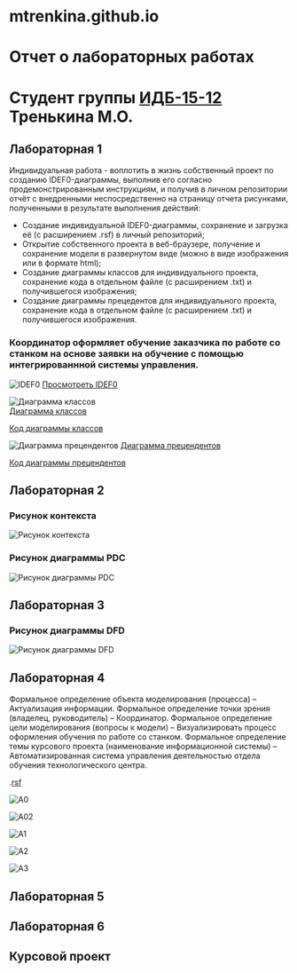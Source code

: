 # mtrenkina.github.io
# Отчет о лабораторных работах
# Студент группы [ИДБ-15-12](https://github.com/stankin/design-2018/wiki/list-idb-15-12) Тренькина М.О.

## Лабораторная 1
Индивидуальная работа - воплотить в жизнь собственный проект по созданию IDEF0-диаграммы, выполнив его согласно продемонстрированным инструкциям, и получив в личном репозитории отчёт с внедренными неспосредственно на страницу отчета рисунками, полученными в результате выполнения действий:
 - Создание индивидуальной IDEF0-диаграммы, сохранение и загрузка её (c расширением .rsf) в личный репозиторий;
 - Открытие собственного проекта в веб-браузере, получение и сохранение модели в развернутом виде (можно в виде изображения или в формате html);
 - Создание диаграммы классов для индивидуального проекта, сохранение кода в отдельном файле (с расширением .txt) и получившегося изображения;
 - Создание диаграммы прецедентов для индивидуального проекта, сохранение кода в отдельном файле (с расширением .txt) и получившегося изображения.

### Координатор оформляет обучение заказчика по работе со станком на основе заявки на обучение с помощью интегрированнной системы управления.
 
![IDEF0](https://github.com/mtrenkina/mtrenkina.github.io/blob/master/model.png)
[Просмотреть IDEF0](http://127.0.0.1:50220/idef0/index.html?id=3)

![Диаграмма классов](https://github.com/mtrenkina/mtrenkina.github.io/blob/master/POynJlim64Vd-XIVEe748Kgv01kpbLWqgXCZEn43Gg8j4cD640C39t3X7pMY95pXvnlnELwG_eC7Fx_lsLwuMjgwARLmwwAwaLQMb6df7Ds9sL9cwsjhcYg_CDfOkbeLjHApSslDRI9BpGgBnkRA_aNt8bNcUCM8CJpW7teCy64RTtEIZYxv3i8B1cOTFjdfUOtuWCSmkIs53SFD97p3Kz.png)  
[Диаграмма классов](http://www.plantuml.com/plantuml/png/POynJlim64Vd-XIVEe748Kgv01kpbLWqgXCZEn43Gg8j4cD640C39t3X7pMY95pXvnlnELwG_eC7Fx_lsLwuMjgwARLmwwAwaLQMb6df7Ds9sL9cwsjhcYg_CDfOkbeLjHApSslDRI9BpGgBnkRA_aNt8bNcUCM8CJpW7teCy64RTtEIZYxv3i8B1cOTFjdfUOtuWCSmkIs53SFD97p3KzZXXntFpf7Hm8Ujm5juZ54sZg555xQ44Vkm2q_9GKSdU8uzdllYJ8p_vvmHtZdIOP_UaEg40tmSme7LVXe_vU-jYbnHLjXCAx5GLTwKlm00)  

[Код диаграммы классов](https://github.com/mtrenkina/mtrenkina.github.io/blob/master/text1)

![Диаграмма прецендентов](https://github.com/mtrenkina/mtrenkina.github.io/blob/master/fP51Ji9058RNp2bUkj85YGSmXkAQX9thIJj2G-cOwH0NOY9WufAjSQ4UeI0aZT9wXJStyiyKbBrfsixyyxt_Vttjv5OQEncd8XybsOqqSamoijhGdMXrPJGQ63t9uakTGheQ9bQ9LcYClcsKRWe4e3QnCiVI_P7V95UHpDM_7LDrRSbgCibWQ2bEZ8fieZFHzDi_8vbJmEzSy8fhD-UAI_xa.png)
[Диаграмма прецендентов](http://www.plantuml.com/plantuml/png/fP51Ji9058RNp2bUkj85YGSmXkAQX9thIJj2G-cOwH0NOY9WufAjSQ4UeI0aZT9wXJStyiyKbBrfsixyyxt_Vttjv5OQEncd8XybsOqqSamoijhGdMXrPJGQ63t9uakTGheQ9bQ9LcYClcsKRWe4e3QnCiVI_P7V95UHpDM_7LDrRSbgCibWQ2bEZ8fieZFHzDi_8vbJmEzSy8fhD-UAI_xaCjW3lJtmvXwuvWyy2zxXgh3Rafj1sF86xpclkGuEjatH2w0Qn8PB51HWiFjrRfXdhg1llNNfGzQ8g3o_H034cGTsN91RyBTlOSrVa2eSBWDn65NOEBwwHv-wEp1e5BOhjt1FVqLzQhVf93mLkB6adi0ipgTOzKKFmlG2touwAelndty0)


[Код диаграммы прецендентов](https://github.com/mtrenkina/mtrenkina.github.io/blob/master/text2)

## Лабораторная 2

### Рисунок контекста

![Рисунок контекста](https://github.com/mtrenkina/mtrenkina.github.io/blob/master/model21.png)

### Рисунок диаграммы PDC

![Рисунок диаграммы PDC](https://github.com/mtrenkina/mtrenkina.github.io/blob/master/model22.png)

## Лабораторная 3

### Рисунок диаграммы DFD

![Рисунок диаграммы DFD](https://github.com/mtrenkina/mtrenkina.github.io/blob/master/model23.png)

## Лабораторная 4

Формальное определение объекта моделирования (процесса) – Актуализация информации.
Формальное определение точки зрения (владелец, руководитель) – Координатор.
Формальное определение цели моделирования (вопросы к модели) – Визуализировать процесс оформления обучения по работе со станком.
Формальное определение темы курсового проекта (наименование информационной системы) – Автоматизированная система управления деятельностью отдела обучения технологического центра.

.[rsf](https://github.com/mtrenkina/mtrenkina.github.io/blob/master/Модель.rsf)

![A0](https://github.com/mtrenkina/mtrenkina.github.io/blob/master/01_A0.png)

![A02](https://github.com/mtrenkina/mtrenkina.github.io/blob/master/02_A0.png)

![A1](https://github.com/mtrenkina/mtrenkina.github.io/blob/master/03_A1.png)

![A2](https://github.com/mtrenkina/mtrenkina.github.io/blob/master/06_A2.png)

![A3](https://github.com/mtrenkina/mtrenkina.github.io/blob/master/10_A3.png)

## Лабораторная 5

## Лабораторная 6

## Курсовой проект
